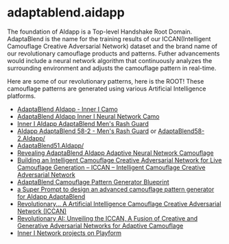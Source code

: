 # adaptablend.aidapp
The foundation of AIdapp is a Top-level Handshake Root Domain. AdaptaBlend is the name for the training results of our ICCAN(Intelligent Camouflage Creative Adversarial Network) dataset and the brand name of our revolutionary camouflage products and patterns. Futher advancements would include a neural network algorithm that continuously analyzes the surrounding environment and adjusts the camouflage pattern in real-time.

Here are some of our revolutionary patterns, here is the ROOT!
These camouflage patterns are generated using various Artificial Intelligence platforms.

- [AdaptaBlend AIdapp - Inner I Camo](https://innerinetwork.gumroad.com/l/gtvbie)
- [AdaptaBlend AIdapp Inner I Neural Network Camo](https://innerinetwork.gumroad.com/l/lnnxfx)
- [Inner I AIdapp AdaptaBlend Men's Rash Guard](https://innerinetwork.gumroad.com/l/sornn)
- [AIdapp AdaptaBlend 58-2 - Men's Rash Guard](https://innerinetwork.gumroad.com/l/gjdssp/) or [AdaptaBlend58-2.AIdapp/](http://adaptablend58-2.aidapp.hns.to/)
- [AdaptaBlend51.AIdapp/](http://adaptablend51.aidapp.hns.to/)
- [Revealing AdaptaBlend AIdapp Adaptive Neural Network Camouflage](https://innerinetcompany.com/2023/07/01/revealing-adaptablend-aidapp-adaptive-neural-network-camouflage/)
- [Building an Intelligent Camouflage Creative Adversarial Network for Live Camouflage Generation – ICCAN – Intelligent Camouflage Creative Adversarial Network](https://innerinetcompany.com/2023/07/02/building-an-intelligent-camouflage-creative-adversarial-network-for-live-camouflage-generation-iccan-intelligent-camouflage-creative-adversarial-network/)
- [AdaptaBlend Camouflage Pattern Generator Blueprint](https://innerinetcompany.com/2023/07/02/adaptablend-camouflage-pattern-generator-blueprint/)
- [a Super Prompt to design an advanced camouflage pattern generator for AIdapp AdaptaBlend](https://innerinetcompany.com/2023/07/02/a-super-prompt-to-design-an-advanced-camouflage-pattern-generator-for-aidapp-adaptablend/)
- [Revolutionary... A Artificial Intelligence Camouflage Creative Adversarial Network (ICCAN)](https://innerinetcompany.com/2023/07/04/revolutionary-a-artificial-intelligence-camouflage-creative-adversarial-network-iccan/)
- [Revolutionary AI: Unveiling the ICCAN, A Fusion of Creative and Generative Adversarial Networks for Adaptive Camouflage](https://innerinetcompany.com/2023/07/04/revolutionary-ai-unveiling-the-iccan-a-fusion-of-creative-and-generative-adversarial-networks-for-adaptive-camouflage/)
- [Inner I Network projects on Playform](https://create.playform.io/artists/96255b6d3e964219bc83664d6995316d)
